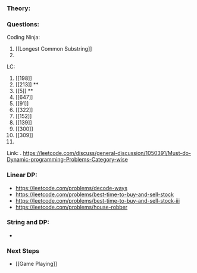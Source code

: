 
### Theory:


### Questions:
Coding Ninja:
1. [[Longest Common Substring]]
2. 

LC:
1. [[198]]
2. [[213]] **
3. [[5]] **
4. [[647]]
5. [[91]]
6. [[322]]
7. [[152]]
8. [[139]]
9. [[300]]
10. [[309]]
11. 







Link: . https://leetcode.com/discuss/general-discussion/1050391/Must-do-Dynamic-programming-Problems-Category-wise

### Linear DP:
- https://leetcode.com/problems/decode-ways
- https://leetcode.com/problems/best-time-to-buy-and-sell-stock
- https://leetcode.com/problems/best-time-to-buy-and-sell-stock-iii
- https://leetcode.com/problems/house-robber

### String and DP:
- 
### Next Steps
- [[Game Playing]]